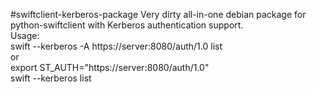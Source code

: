 #swiftclient-kerberos-package
Very dirty all-in-one debian package for python-swiftclient with Kerberos authentication support.<br />
Usage:<br />
swift --kerberos -A https://server:8080/auth/1.0 list<br />
or<br />
export ST_AUTH="https://server:8080/auth/1.0"<br />
swift --kerberos list<br />
